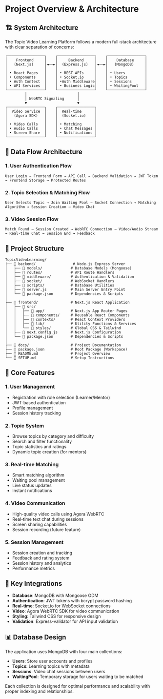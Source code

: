 # Project Overview & Architecture

## 🏗️ System Architecture

The Topic Video Learning Platform follows a modern full-stack architecture with clear separation of concerns:

```
┌─────────────────┐    ┌─────────────────┐    ┌─────────────────┐
│    Frontend     │    │     Backend     │    │    Database     │
│   (Next.js)     │◄──►│  (Express.js)   │◄──►│   (MongoDB)     │
│                 │    │                 │    │                 │
│ • React Pages   │    │ • REST APIs     │    │ • Users         │
│ • Components    │    │ • Socket.io     │    │ • Topics        │
│ • Auth Context  │    │ •Auth Middleware│    │ • Sessions      │
│ • API Services  │    │ • Business Logic│    │ • WaitingPool   │
└─────────────────┘    └─────────────────┘    └─────────────────┘
         │                       │
         │ WebRTC Signaling      │
         ▼                       ▼
┌─────────────────┐    ┌─────────────────┐
│  Video Service  │    │  Real-time      │
│   (Agora SDK)   │    │  (Socket.io)    │
│                 │    │                 │
│ • Video Calls   │    │ • Matching      │
│ • Audio Calls   │    │ • Chat Messages │
│ • Screen Share  │    │ • Notifications │
└─────────────────┘    └─────────────────┘
```

## 🔄 Data Flow Architecture

### 1. User Authentication Flow

```
User Login → Frontend Form → API Call → Backend Validation → JWT Token → Frontend Storage → Protected Routes
```

### 2. Topic Selection & Matching Flow

```
User Selects Topic → Join Waiting Pool → Socket Connection → Matching Algorithm → Session Creation → Video Chat
```

### 3. Video Session Flow

```
Match Found → Session Created → WebRTC Connection → Video/Audio Stream → Real-time Chat → Session End → Feedback
```

## 📁 Project Structure

```
TopicVideoLearning/
├── 📂 backend/                 # Node.js Express Server
│   ├── 📂 models/             # Database Models (Mongoose)
│   ├── 📂 routes/             # API Route Handlers
│   ├── 📂 middleware/         # Authentication & Validation
│   ├── 📂 socket/             # WebSocket Handlers
│   ├── 📂 scripts/            # Database Utilities
│   ├── 📄 server.js           # Main Server Entry Point
│   └── 📄 package.json        # Dependencies & Scripts
│
├── 📂 frontend/               # Next.js React Application
│   ├── 📂 src/
│   │   ├── 📂 app/            # Next.js App Router Pages
│   │   ├── 📂 components/     # Reusable React Components
│   │   ├── 📂 contexts/       # React Context Providers
│   │   ├── 📂 lib/            # Utility Functions & Services
│   │   └── 📂 styles/         # Global CSS & Tailwind
│   ├── 📄 next.config.js      # Next.js Configuration
│   └── 📄 package.json        # Dependencies & Scripts
│
├── 📂 docs/                   # Project Documentation
├── 📄 package.json            # Root Package (Workspace)
├── 📄 README.md               # Project Overview
└── 📄 SETUP.md                # Setup Instructions
```

## 🎯 Core Features

### 1. **User Management**

- Registration with role selection (Learner/Mentor)
- JWT-based authentication
- Profile management
- Session history tracking

### 2. **Topic System**

- Browse topics by category and difficulty
- Search and filter functionality
- Topic statistics and ratings
- Dynamic topic creation (for mentors)

### 3. **Real-time Matching**

- Smart matching algorithm
- Waiting pool management
- Live status updates
- Instant notifications

### 4. **Video Communication**

- High-quality video calls using Agora WebRTC
- Real-time text chat during sessions
- Screen sharing capabilities
- Session recording (future feature)

### 5. **Session Management**

- Session creation and tracking
- Feedback and rating system
- Session history and analytics
- Performance metrics

## 🔗 Key Integrations

- **Database**: MongoDB with Mongoose ODM
- **Authentication**: JWT tokens with bcrypt password hashing
- **Real-time**: Socket.io for WebSocket connections
- **Video**: Agora WebRTC SDK for video communication
- **Styling**: Tailwind CSS for responsive design
- **Validation**: Express-validator for API input validation

## 📊 Database Design

The application uses MongoDB with four main collections:

- **Users**: Store user accounts and profiles
- **Topics**: Learning topics with metadata
- **Sessions**: Video chat sessions between users
- **WaitingPool**: Temporary storage for users waiting to be matched

Each collection is designed for optimal performance and scalability with proper indexing and relationships.